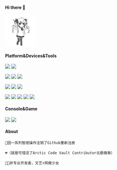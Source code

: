 #### Hi there 👋

<!--
**Xrunes/xrunes** is a ✨ _special_ ✨ repository because its `README.md` (this file) appears on your GitHub profile.

Here are some ideas to get you started:

- 🔭 I’m currently working on ...
- 🌱 I’m currently learning ...
- 👯 I’m looking to collaborate on ...
- 🤔 I’m looking for help with ...
- 💬 Ask me about ...
- 📫 How to reach me: ...
- 😄 Pronouns: ...
- ⚡ Fun fact: ...
-->

<p>
    <img src="https://raw.githubusercontent.com/Xrunes/xrunes/main/Pani_poni_dash.gif" width="100px" height="100px">
</p>

#### Platform&Devices&Tools
[![](https://img.shields.io/badge/Windows-11-0078D6?style=flat-square&logo=Windows)](https://www.microsoft.com/software-download/windows11)
[![](https://img.shields.io/badge/Ubuntu-20.04%20LTS-E95420?style=flat-square&logo=Ubuntu)](https://cn.ubuntu.com/download)

[![](https://img.shields.io/badge/Intel-i5--10400F-0071C5?style=flat-square&logo=intel)](https://ark.intel.com/content/www/cn/zh/ark/products/199278/intel-core-i5-10400f-processor-12m-cache-up-to-4-30-ghz.html?wapkw=i5%2010400f)
[![](https://img.shields.io/badge/NVIDIA-RTX%202060-76B900?style=flat-square&logo=NVIDIA)](https://www.nvidia.cn/geforce/graphics-cards/rtx-2060/)
[![](https://img.shields.io/badge/TOSHIBA-P300-FF0000?style=flat-square&logo=TOSHIBA)](https://toshiba-semicon-storage.com/cn/canvio/product/internal/p300.html)

<!--[![](https://img.shields.io/badge/Redmi-Note%207-FA6709?style=flat-square&logo=Xiaomi)](https://www.mi.com/redminote7)-->
<!--纪念我退役的Redmi Note 7-->
[![](https://img.shields.io/badge/Redmi-Note%209-FA6709?style=flat-square&logo=Xiaomi)](https://www.mi.com/redminote9-4g)
[![](https://img.shields.io/badge/Microsoft-Surface%20Pro%206-5e5e5e?style=flat-square&logo=microsoft&logoColor=ffffff)](https://www.microsoft.com/en-us/surface/devices/surface-pro-6)
[![](https://img.shields.io/badge/Raspberry%20Pi-4B-C51A4A?style=flat-square&logo=Raspberry%20Pi)](https://www.raspberrypi.org/products/raspberry-pi-4-model-b/)
<!--[![](https://img.shields.io/badge/Audio--Technica-WS660BT-000000?style=flat-square&logo=Audio-Technica)](https://www.audio-technica.com.cn/index.php?op=productdetails&pid=1207&cid=30&sid=50)-->
<!--纪念我退役的WS660BT-->

[![](https://img.shields.io/badge/Git-f05032?style=flat-square&logo=git&logoColor=ffffff)](https://git-scm.com)
[![](https://img.shields.io/badge/Visual%20Studio%20code-007ACC?style=flat-square&logo=visual-studio-code&logoColor=ffffff)](https://code.visualstudio.com/)
[![](https://img.shields.io/badge/HTML-e34f26?style=flat-square&logo=html5&logoColor=ffffff)](https://www.w3.org/TR/html52/)
[![](https://img.shields.io/badge/CSS-1572b6?style=flat-square&logo=css3&logoColor=ffffff)](https://www.w3.org/TR/css-2020/)
[![](https://img.shields.io/badge/javaScript-f7df1e?style=flat-square&logo=javascript&logoColor=ffffff)](https://www.javascript.com/)

#### Console&Game
[![](https://img.shields.io/badge/Xbox-MinoriKnight-107C10?style=flat-square&logo=xbox)](https://www.trueachievements.com/gamer/MinoriKnight)
[![](https://img.shields.io/badge/Steam-夏露恩-000000?style=flat-square&logo=steam)](https://steamcommunity.com/id/xrunes)

#### About
```text
🚫因一系列智熄操作注销了Github重新注册

💔（就是可惜没了Arctic Code Vault Contributor北极徽章）

🐱‍💻非专业开发者，文艺+网瘾少女
```
